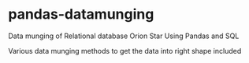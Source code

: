 # pandas-datamunging
Data munging of Relational database Orion Star Using Pandas and SQL

Various data munging methods to get the data into right shape included
